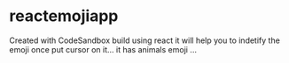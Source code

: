 # reactemojiapp
Created with CodeSandbox
build using react it will help you to indetify the emoji once put cursor on it... 
it has animals emoji ...
